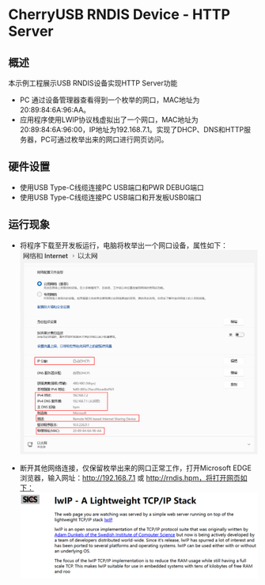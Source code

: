 # CherryUSB RNDIS Device - HTTP Server

## 概述

本示例工程展示USB RNDIS设备实现HTTP Server功能

- PC 通过设备管理器查看得到一个枚举的网口，MAC地址为20:89:84:6A:96:AA。
- 应用程序使用LWIP协议栈虚拟出了一个网口，MAC地址为20:89:84:6A:96:00，IP地址为192.168.7.1。实现了DHCP、DNS和HTTP服务器，PC可通过枚举出来的网口进行网页访问。

## 硬件设置

- 使用USB Type-C线缆连接PC USB端口和PWR DEBUG端口
- 使用USB Type-C线缆连接PC USB端口和开发板USB0端口

## 运行现象

- 将程序下载至开发板运行，电脑将枚举出一个网口设备，属性如下：
![ethernet_property.png](../../../../../../../assets/sdk/samples/cherryusb/ethernet_property.png)

- 断开其他网络连接，仅保留枚举出来的网口正常工作，打开Microsoft EDGE浏览器，输入网址：http://192.168.7.1 或 http://rndis.hpm，将打开网页如下：
![website.png](../../../../../../../assets/sdk/samples/cherryusb/website.png)
